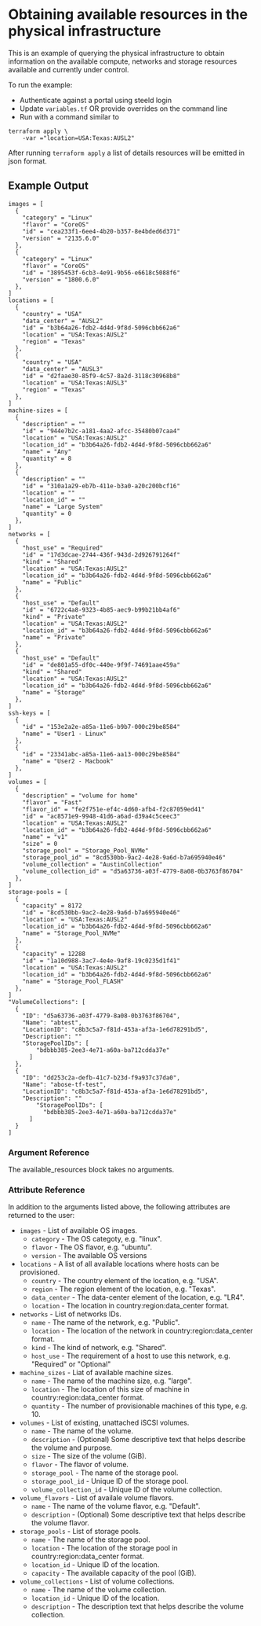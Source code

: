 <!-- (C) Copyright 2020-2023 Hewlett Packard Enterprise Development LP -->
# Obtaining available resources in the physical infrastructure

This is an example of querying the physical infrastructure to obtain information on the available compute,
networks and storage resources available and currently under control.

To run the example:
* Authenticate against a portal using steeld login
* Update `variables.tf` OR provide overrides on the command line
* Run with a command similar to
```
terraform apply \
    -var ="location=USA:Texas:AUSL2"
```

After running `terraform apply` a list of details resources will be emitted in json format.

## Example Output
```
images = [
  {
    "category" = "Linux"
    "flavor" = "CoreOS"
    "id" = "cea233f1-6ee4-4b20-b357-8e4bded6d371"
    "version" = "2135.6.0"
  },
  {
    "category" = "Linux"
    "flavor" = "CoreOS"
    "id" = "3895453f-6cb3-4e91-9b56-e6618c5088f6"
    "version" = "1800.6.0"
  },
]
locations = [
  {
    "country" = "USA"
    "data_center" = "AUSL2"
    "id" = "b3b64a26-fdb2-4d4d-9f8d-5096cbb662a6"
    "location" = "USA:Texas:AUSL2"
    "region" = "Texas"
  },
  {
    "country" = "USA"
    "data_center" = "AUSL3"
    "id" = "d2faae30-85f9-4c57-8a2d-3118c30968b8"
    "location" = "USA:Texas:AUSL3"
    "region" = "Texas"
  },
]
machine-sizes = [
  {
    "description" = ""
    "id" = "944e7b2c-a181-4aa2-afcc-35480b07caa4"
    "location" = "USA:Texas:AUSL2"
    "location_id" = "b3b64a26-fdb2-4d4d-9f8d-5096cbb662a6"
    "name" = "Any"
    "quantity" = 8
  },
  {
    "description" = ""
    "id" = "310a1a29-eb7b-411e-b3a0-a20c200bcf16"
    "location" = ""
    "location_id" = ""
    "name" = "Large System"
    "quantity" = 0
  },
]
networks = [
  {
    "host_use" = "Required"
    "id" = "17d3dcae-2744-436f-943d-2d926791264f"
    "kind" = "Shared"
    "location" = "USA:Texas:AUSL2"
    "location_id" = "b3b64a26-fdb2-4d4d-9f8d-5096cbb662a6"
    "name" = "Public"
  },
  {
    "host_use" = "Default"
    "id" = "6722c4a8-9323-4b85-aec9-b99b21bb4af6"
    "kind" = "Private"
    "location" = "USA:Texas:AUSL2"
    "location_id" = "b3b64a26-fdb2-4d4d-9f8d-5096cbb662a6"
    "name" = "Private"
  },
  {
    "host_use" = "Default"
    "id" = "de801a55-df0c-440e-9f9f-74691aae459a"
    "kind" = "Shared"
    "location" = "USA:Texas:AUSL2"
    "location_id" = "b3b64a26-fdb2-4d4d-9f8d-5096cbb662a6"
    "name" = "Storage"
  },
]
ssh-keys = [
  {
    "id" = "153e2a2e-a85a-11e6-b9b7-000c29be8584"
    "name" = "User1 - Linux"
  },
  {
    "id" = "23341abc-a85a-11e6-aa13-000c29be8584"
    "name" = "User2 - Macbook"
  },
]
volumes = [
  {
    "description" = "volume for home"
    "flavor" = "Fast"
    "flavor_id" = "fe2f751e-ef4c-4d60-afb4-f2c87059ed41"
    "id" = "ac8571e9-9948-41d6-a6ad-d39a4c5ceec3"
    "location" = "USA:Texas:AUSL2"
    "location_id" = "b3b64a26-fdb2-4d4d-9f8d-5096cbb662a6"
    "name" = "v1"
    "size" = 0
    "storage_pool" = "Storage_Pool_NVMe"
    "storage_pool_id" = "8cd530bb-9ac2-4e28-9a6d-b7a695940e46"
    "volume_collection" = "AustinCollection"
    "volume_collection_id" = "d5a63736-a03f-4779-8a08-0b3763f86704"
  },
]
storage-pools = [
  {
    "capacity" = 8172
    "id" = "8cd530bb-9ac2-4e28-9a6d-b7a695940e46"
    "location" = "USA:Texas:AUSL2"
    "location_id" = "b3b64a26-fdb2-4d4d-9f8d-5096cbb662a6"
    "name" = "Storage_Pool_NVMe"
  },
  {
    "capacity" = 12288
    "id" = "1a10d988-3ac7-4e4e-9af8-19c0235d1f41"
    "location" = "USA:Texas:AUSL2"
    "location_id" = "b3b64a26-fdb2-4d4d-9f8d-5096cbb662a6"
    "name" = "Storage_Pool_FLASH"
  },
]
"VolumeCollections": [
  {
    "ID": "d5a63736-a03f-4779-8a08-0b3763f86704",
    "Name": "abtest",
    "LocationID": "c8b3c5a7-f81d-453a-af3a-1e6d78291bd5",
    "Description": ""
    "StoragePoolIDs": [
        "bdbbb385-2ee3-4e71-a60a-ba712cdda37e"
      ]
  },
  {
    "ID": "dd253c2a-defb-41c7-b23d-f9a937c37da0",
    "Name": "abose-tf-test",
    "LocationID": "c8b3c5a7-f81d-453a-af3a-1e6d78291bd5",
    "Description": ""
        "StoragePoolIDs": [
          "bdbbb385-2ee3-4e71-a60a-ba712cdda37e"
      ]
  }
]
```

### Argument Reference

The available_resources block takes no arguments.


### Attribute Reference

In addition to the arguments listed above, the following attributes are returned to the user:

- `images` - List of available OS images.
   - `category` - The OS categoty, e.g. "linux".
   - `flavor` - The OS flavor, e.g. "ubuntu".
   - `version` - The available OS versions
- `locations` - A list of all available locations where hosts can be provisioned.
   - `country` - The country element of the location, e.g. "USA".
   - `region` - The region element of the location, e.g. "Texas".
   - `data_center` - The data-center element of the location, e.g. "LR4".
   - `location` - The location in country:region:data_center format.
- `networks` - List of networks IDs.
  - `name` - The name of the network, e.g. "Public".
  - `location` - The location of the network in country:region:data_center format.
  - `kind` - The kind of network, e.g. "Shared".
  - `host_use` - The requirement of a host to use this network, e.g. "Required" or "Optional"
- `machine_sizes` - Liat of available machine sizes.
  - `name` - The name of the machine size, e.g. "large".
  - `location` - The location of this size of machine in country:region:data_center format.
  - `quantity` - The number of provisionable machines of this type, e.g. 10.
- `volumes` - List of existing, unattached iSCSI volumes.
  - `name` - The name of the volume.
  - `description` - (Optional) Some descriptive text that helps describe the volume and purpose.
  - `size` - The size of the volume (GiB).
  - `flavor` - The flavor of volume.
  - `storage_pool` - The name of the storage pool.
  - `storage_pool_id` - Unique ID of the storage pool.
  - `volume_collection_id` - Unique ID of the volume collection.
- `volume_flavors` - List of availale volume flavors.
  - `name` - The name of the volume flavor, e.g. "Default".
  - `description` - (Optional) Some descriptive text that helps describe the volume flavor.
- `storage_pools` - List of storage pools.
  - `name` - The name of the storage pool.
  - `location` - The location of the storage pool in country:region:data_center format.
  - `location_id` - Unique ID of the location.
  - `capacity` - The available capacity of the pool (GiB).
- `volume_collections` - List of volume collections.
  - `name` - The name of the volume collection.
  - `location_id` - Unique ID of the location.
  - `description` - The description text that helps describe the volume collection.

